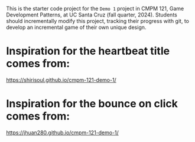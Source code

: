 This is the starter code project for the `Demo 1` project in CMPM 121, Game Development Patterns, at UC Santa Cruz (fall quarter, 2024). Students should incrementally modify this project, tracking their progress with git, to develop an incremental game of their own unique design.
# Inspiration for the heartbeat title comes from:
https://shirisoul.github.io/cmpm-121-demo-1/

# Inspiration for the bounce on click comes from:
https://jhuan280.github.io/cmpm-121-demo-1/

